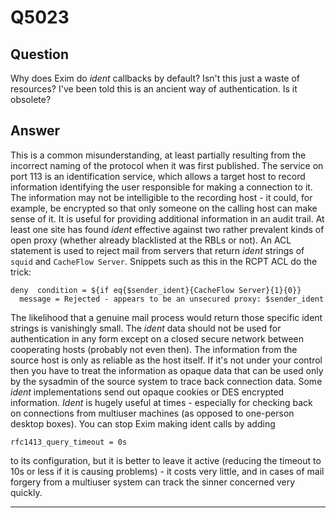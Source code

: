 Q5023
=====

Question
--------

Why does Exim do *ident* callbacks by default? Isn't this just a waste
of resources? I've been told this is an ancient way of authentication.
Is it obsolete?

Answer
------

This is a common misunderstanding, at least partially resulting from the
incorrect naming of the protocol when it was first published. The
service on port 113 is an identification service, which allows a target
host to record information identifying the user responsible for making a
connection to it. The information may not be intelligible to the
recording host - it could, for example, be encrypted so that only
someone on the calling host can make sense of it. It is useful for
providing additional information in an audit trail. At least one site
has found *ident* effective against two rather prevalent kinds of open
proxy (whether already blacklisted at the RBLs or not). An ACL statement
is used to reject mail from servers that return *ident* strings of
`squid` and `CacheFlow Server`. Snippets such as this in the RCPT ACL do
the trick:

    deny  condition = ${if eq{$sender_ident}{CacheFlow Server}{1}{0}}
      message = Rejected - appears to be an unsecured proxy: $sender_ident

The likelihood that a genuine mail process would return those specific
ident strings is vanishingly small. The *ident* data should not be used
for authentication in any form except on a closed secure network between
cooperating hosts (probably not even then). The information from the
source host is only as reliable as the host itself. If it's not under
your control then you have to treat the information as opaque data that
can be used only by the sysadmin of the source system to trace back
connection data. Some *ident* implementations send out opaque cookies or
DES encrypted information. *Ident* is hugely useful at times -
especially for checking back on connections from multiuser machines (as
opposed to one-person desktop boxes). You can stop Exim making ident
calls by adding

    rfc1413_query_timeout = 0s

to its configuration, but it is better to leave it active (reducing the
timeout to 10s or less if it is causing problems) - it costs very
little, and in cases of mail forgery from a multiuser system can track
the sinner concerned very quickly.

* * * * *
